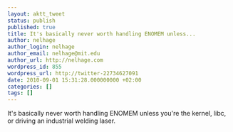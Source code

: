 ```yaml
---
layout: aktt_tweet
status: publish
published: true
title: It's basically never worth handling ENOMEM unless...
author: nelhage
author_login: nelhage
author_email: nelhage@mit.edu
author_url: http://nelhage.com
wordpress_id: 855
wordpress_url: http://twitter-22734627091
date: 2010-09-01 15:31:28.000000000 +02:00
categories: []
tags: []
---
```

It's basically never worth handling ENOMEM unless you're the kernel, libc, or driving an industrial welding laser.
